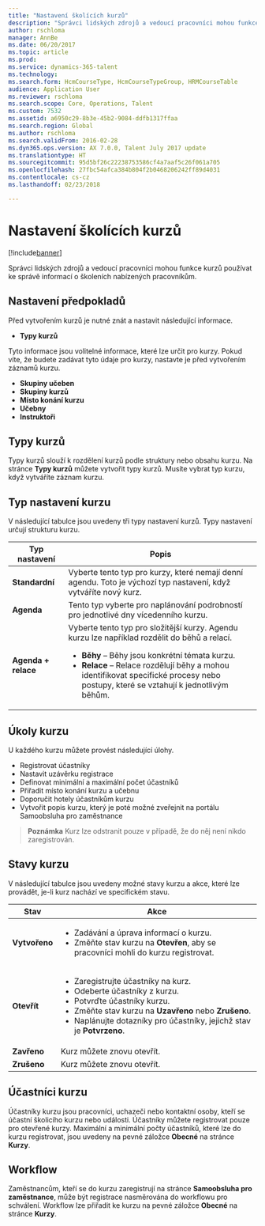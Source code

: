 ```yaml
---
title: "Nastavení školících kurzů"
description: "Správci lidských zdrojů a vedoucí pracovníci mohou funkce kurzů používat ke správě informací o školeních nabízených pracovníkům."
author: rschloma
manager: AnnBe
ms.date: 06/20/2017
ms.topic: article
ms.prod: 
ms.service: dynamics-365-talent
ms.technology: 
ms.search.form: HcmCourseType, HcmCourseTypeGroup, HRMCourseTable
audience: Application User
ms.reviewer: rschloma
ms.search.scope: Core, Operations, Talent
ms.custom: 7532
ms.assetid: a6950c29-8b3e-45b2-9084-ddfb1317ffaa
ms.search.region: Global
ms.author: rschloma
ms.search.validFrom: 2016-02-28
ms.dyn365.ops.version: AX 7.0.0, Talent July 2017 update
ms.translationtype: HT
ms.sourcegitcommit: 95d5bf26c22238753586cf4a7aaf5c26f061a705
ms.openlocfilehash: 27fbc54afca384b804f2b0468206242ff89d4031
ms.contentlocale: cs-cz
ms.lasthandoff: 02/23/2018

---
```


# <a name="set-up-training-courses"></a>Nastavení školících kurzů

[!include[banner](includes/banner.md)]


Správci lidských zdrojů a vedoucí pracovníci mohou funkce kurzů používat ke správě informací o školeních nabízených pracovníkům.

 <a name="set-up-prerequisites"></a> Nastavení předpokladů
---------------------

Před vytvořením kurzů je nutné znát a nastavit následující informace.
-   **Typy kurzů**

Tyto informace jsou volitelné informace, které lze určit pro kurzy. Pokud víte, že budete zadávat tyto údaje pro kurzy, nastavte je před vytvořením záznamů kurzu.
-   **Skupiny učeben**
-   **Skupiny kurzů**
-   **Místo konání kurzu**
-   **Učebny**
-   **Instruktoři**

## <a name="course-types"></a>Typy kurzů
Typy kurzů slouží k rozdělení kurzů podle struktury nebo obsahu kurzu. Na stránce **Typy kurzů** můžete vytvořit typy kurzů. Musíte vybrat typ kurzu, když vytváříte záznam kurzu.

## <a name="course-setup-type"></a>Typ nastavení kurzu
V následující tabulce jsou uvedeny tři typy nastavení kurzů. Typy nastavení určují strukturu kurzu.

<table>
<thead>
<tr class="header">
<th>Typ nastavení</th>
<th>Popis</th>
</tr>
</thead>
<tbody>
<tr class="odd">
<td><strong>Standardní</strong></td>
<td>Vyberte tento typ pro kurzy, které nemají denní agendu. Toto je výchozí typ nastavení, když vytváříte nový kurz.</td>
</tr>
<tr class="even">
<td><strong>Agenda</strong></td>
<td>Tento typ vyberte pro naplánování podrobností pro jednotlivé dny vícedenního kurzu.</td>
</tr>
<tr class="odd">
<td><strong>Agenda + relace</strong></td>
<td>Vyberte tento typ pro složitější kurzy. Agendu kurzu lze například rozdělit do běhů a relací.
<ul>
<li><strong>Běhy </strong> – Běhy jsou konkrétní témata kurzu.</li>
<li><strong>Relace</strong> – Relace rozdělují běhy a mohou identifikovat specifické procesy nebo postupy, které se vztahují k jednotlivým běhům.</li>
</ul></td>
</tr>
</tbody>
</table>

## <a name="course-tasks"></a>Úkoly kurzu
U každého kurzu můžete provést následující úlohy.
-   Registrovat účastníky
-   Nastavit uzávěrku registrace
-   Definovat minimální a maximální počet účastníků
-   Přiřadit místo konání kurzu a učebnu
-   Doporučit hotely účastníkům kurzu
-   Vytvořit popis kurzu, který je poté možné zveřejnit na portálu Samoobsluha pro zaměstnance

  >**Poznámka** Kurz lze odstranit pouze v případě, že do něj není nikdo zaregistrován. 
    
## <a name="course-statuses"></a>Stavy kurzu
V následující tabulce jsou uvedeny možné stavy kurzu a akce, které lze provádět, je-li kurz nachází ve specifickém stavu.

<table>
<thead>
<tr class="header">
<th>Stav</th>
<th>Akce</th>
</tr>
</thead>
<tbody>
<tr class="odd">
<td><strong>Vytvořeno</strong></td>
<td><ul>
<li>Zadávání a úprava informací o kurzu.</li>
<li>Změňte stav kurzu na <strong>Otevřen</strong>, aby se pracovníci mohli do kurzu registrovat.</li>
</ul></td>
</tr>
<tr class="even">
<td><strong>Otevřít</strong></td>
<td><ul>
<li>Zaregistrujte účastníky na kurz.</li>
<li>Odeberte účastníky z kurzu.</li>
<li>Potvrďte účastníky kurzu.</li>
<li>Změňte stav kurzu na <strong>Uzavřeno</strong> nebo <strong>Zrušeno</strong>.</li>
<li>Naplánujte dotazníky pro účastníky, jejichž stav je <strong>Potvrzeno</strong>.</li>
</ul></td>
</tr>
<tr class="odd">
<td><strong>Zavřeno</strong></td>
<td>Kurz můžete znovu otevřít.</td>
</tr>
<tr class="even">
<td><strong>Zrušeno</strong></td>
<td>Kurz můžete znovu otevřít.</td>
</tr>
</tbody>
</table>

## <a name="course-participants"></a>Účastníci kurzu
Účastníky kurzu jsou pracovníci, uchazeči nebo kontaktní osoby, kteří se účastní školicího kurzu nebo události. Účastníky můžete registrovat pouze pro otevřené kurzy. Maximální a minimální počty účastníků, které lze do kurzu registrovat, jsou uvedeny na pevné záložce **Obecné** na stránce **Kurzy**.

<a name="workflow"></a>Workflow
--------

Zaměstnancům, kteří se do kurzu zaregistrují na stránce **Samoobsluha pro zaměstnance**, může být registrace nasměrována do workflowu pro schválení.  Workflow lze přiřadit ke kurzu na pevné záložce **Obecné** na stránce **Kurzy**.






